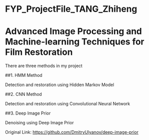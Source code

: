 # FYP_ProjectFile_TANG_Zhiheng

# Advanced Image Processing and Machine-learning Techniques for Film Restoration

There are three methods in my project

##1. HMM Method 

Detection and restoration using Hidden Markov Model

##2. CNN Method

Detection and restoration using Convolutional Neural Network

##3. Deep Image Prior

Denoising using Deep Image Prior

Original Link: https://github.com/DmitryUlyanov/deep-image-prior


